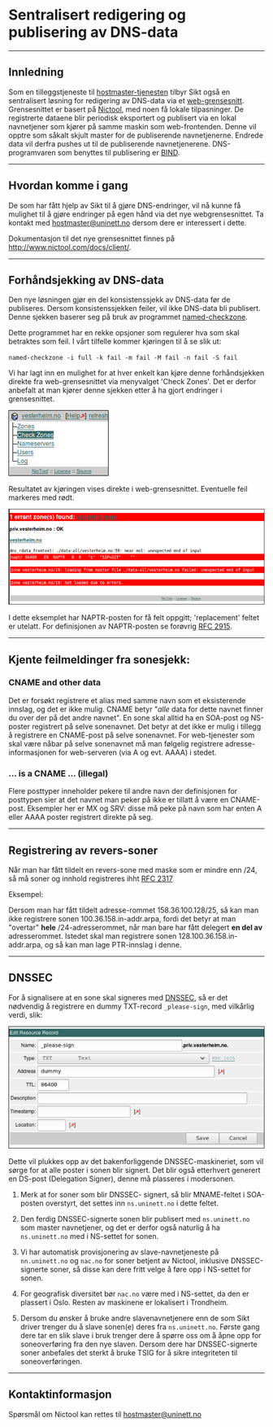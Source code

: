 # Sentralisert redigering og publisering av DNS-data

-------------------------------

## Innledning

Som en tilleggstjeneste til
[hostmaster-tjenesten](https://www.uninett.no/domeneregistrering)
tilbyr Sikt også en sentralisert løsning for redigering av DNS-data
via et [web-grensesnitt](https://nictool.uninett.no). Grensesnittet er
basert på [Nictool](http://www.nictool.com/), med noen få lokale
tilpasninger. De registrerte dataene blir periodisk eksportert og
publisert via en lokal navnetjener som kjører på samme maskin som
web-frontenden. Denne vil opptre som såkalt skjult master for de
publiserende navnetjenerne. Endrede data vil derfra pushes ut til de
publiserende navnetjenerene. DNS-programvaren som benyttes til
publisering er [BIND](https://www.isc.org/downloads/bind/).

---

## Hvordan komme i gang

De som har fått hjelp av Sikt til å gjøre DNS-endringer, vil nå kunne
få mulighet til å gjøre endringer på egen hånd via det nye
webgrensesnittet. Ta kontakt med
[hostmaster@uninett.no](mailto:hostmaster@uninett.no) dersom dere er
interessert i dette.

Dokumentasjon til det nye grensesnittet finnes på
<http://www.nictool.com/docs/client/>.

---

## Forhåndsjekking av DNS-data

Den nye løsningen gjør en del konsistenssjekk av DNS-data før de
publiseres. Dersom konsistenssjekken feiler, vil ikke DNS-data bli
publisert. Denne sjekken baserer seg på bruk av programmet
[named-checkzone](http://www.manpagez.com/man/8/named-checkzone/).

Dette programmet har en rekke opsjoner som regulerer hva som skal
betraktes som feil. I vårt tilfelle kommer kjøringen til å se slik ut:

`named-checkzone -i full -k fail -m fail -M fail -n fail -S fail`

Vi har lagt inn en mulighet for at hver enkelt kan kjøre denne
forhåndsjekken direkte fra web-grensesnittet via menyvalget 'Check
Zones'. Det er derfor anbefalt at man kjører denne sjekken etter å ha
gjort endringer i grensesnittet.

![nictool](nictool.png)

Resultatet av kjøringen vises direkte i web-grensesnittet. Eventuelle
feil markeres med rødt.

![error](nictool-error.png)

I dette eksemplet har NAPTR-posten for få felt oppgitt;
'replacement' feltet er utelatt.  For definisjonen av NAPTR-posten se
forøvrig [RFC 2915](https://tools.ietf.org/html/rfc2915).

---

## Kjente feilmeldinger fra sonesjekk:

### <a name="CNAME_and_other_data">CNAME and other data</a>

Det er forsøkt registrere et alias med samme
navn som et eksisterende innslag, og det er ikke mulig.  CNAME betyr
"*alle* data for dette navnet finner du over der på det andre navnet".
En sone skal alltid ha en SOA-post og NS-poster registrert på selve
sonenavnet.  Det betyr at det ikke er mulig i tillegg å registrere en
CNAME-post på selve sonenavnet.  For web-tjenester som skal være nåbar
på selve sonenavnet må man følgelig registrere adresse-informasjonen
for web-serveren (via A og evt. AAAA) i stedet.

### <a name="is_a_CNAME_illegal">... is a CNAME ... (illegal)</a>

Flere posttyper inneholder pekere til andre navn der definisjonen for
posttypen sier at det navnet man peker på ikke er tillatt å være en
CNAME-post.  Eksempler her er MX og SRV: disse må peke på navn som har
enten A eller AAAA poster registrert direkte på seg.

---

## Registrering av revers-soner

Når man har fått tildelt en revers-sone med maske som er mindre enn
/24, så må soner og innhold registreres ihht
[RFC 2317](https://tools.ietf.org/html/rfc2317)

Eksempel:

Dersom man har fått tildelt adresse-rommet 158.36.100.128/25, så kan
man ikke registrere sonen 100.36.158.in-addr.arpa, fordi det betyr at
man "overtar" **hele** /24-adresserommet, når man bare har fått delegert
**en del av** adresserommet. Istedet skal man registrere
sonen 128.100.36.158.in-addr.arpa, og så kan man lage PTR-innslag i denne.

---

## DNSSEC

For å signalisere at en sone skal signeres med
[DNSSEC](https://en.wikipedia.org/wiki/Domain_Name_System_Security_Extensions),
så er det nødvendig å registrere en dummy TXT-record `_please-sign`, med vilkårlig
verdi, slik:

![Please sign](nictool-please-sign.png)

Dette vil plukkes opp av det bakenforliggende DNSSEC-maskineriet, som
vil sørge for at alle poster i sonen blir signert.  Det blir også
etterhvert generert en DS-post (Delegation Signer), denne må plasseres
i modersonen.

1. Merk at for soner som blir DNSSEC- signert, så blir MNAME-feltet i
SOA-posten overstyrt, det settes inn `ns.uninett.no` i dette
feltet.

1. Den ferdig DNSSEC-signerte sonen blir publisert med `ns.uninett.no`
   som master navnetjener, og det er derfor også naturlig å ha
   `ns.uninett.no` med i NS-settet for sonen.

1. Vi har automatisk provisjonering av slave-navnetjeneste på
   `nn.uninett.no` og `nac.no` for soner betjent av Nictool, inklusive
   DNSSEC-signerte soner, så disse kan dere fritt velge å føre opp i
   NS-settet for sonen.

1. For geografisk diversitet bør `nac.no` være med i NS-settet, da den
   er plassert i Oslo.  Resten av maskinene er lokalisert i Trondheim.

1. Dersom du ønsker å bruke andre slavenavnetjenere enn de som Sikt
   driver trenger du å slave sonen(e) deres fra `ns.uninett.no`.  Første
   gang dere tar en slik slave i bruk trenger dere å spørre oss om å
   åpne opp for soneoverføring fra den nye slaven.  Dersom dere har
   DNSSEC-signerte soner anbefales det sterkt å bruke TSIG for å sikre
   integriteten til soneoverføringen.

---

## Kontaktinformasjon

Spørsmål om Nictool kan rettes til [hostmaster@uninett.no](mailto:hostmaster@uninett.no)
